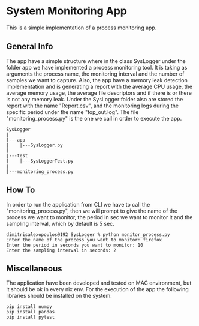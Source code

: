 # System Monitoring App

This is a simple implementation of a process monitoring app. 

## General Info 
The app have a simple structure where in the class SysLogger under the folder app we have implemented a process monitoring tool. 
It is taking as arguments the process name, the monitoring interval and the number of samples we want to capture. Also, the app 
have a memory leak detection implementation and is generating a report with the average CPU usage, the average memory usage, 
the average file descriptors and if there is or there is not any memory leak.
Under the SysLogger folder also are stored the report with the name "Report.csv", and the monitoring logs during the 
specific period under the name "top_out.log". 
The file "monitoring_process.py" is the one we call in order to execute the app. 


    SysLogger
    |
    |---app
    |    |---SysLogger.py
    |
    |---test
    |    |---SysLoggerTest.py
    |
    |---monitoring_process.py
    
    
## How To
In order to run the application from CLI we have to call the "monitoring_process.py", then we will prompt to give the 
name of the process we want to monitor, the period in sec we want to monitor it and the sampling interval, which 
by default is 5 sec.

    dimitrisalexopoulos@192 SysLogger % python monitor_process.py 
    Enter the name of the process you want to monitor: firefox
    Enter the period in seconds you want to monitor: 10
    Enter the sampling interval in seconds: 2
    
## Miscellaneous
The application have been developed and tested on MAC environment, but it should be ok in every nix env. 
For the execution of the app the following libraries should be installed on the system: 

    pip install numpy
    pip install pandas
    pip install pytest
